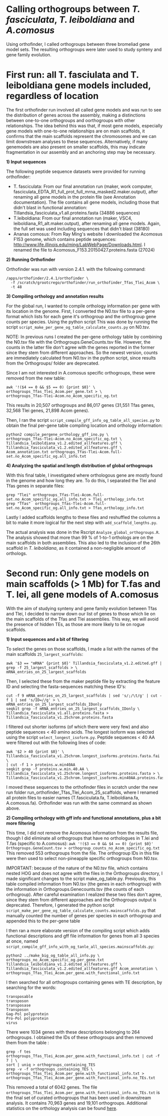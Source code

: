 
# Calling orthogroups between *T. fasciculata*, *T. leiboldiana* and *A.comosus*

Using orthofinder, I called orthogroups between three bromeliad gene model sets. The resulting orthogroups were later used to study synteny and gene family evolution.

# First run: all T. fasciulata and T. leiboldiana gene models included, regardless of location

The first orthofinder run involved all called gene models and was run to see the distribution of genes across the assembly, making a distinctions between one-to-one orthogroups and oorthogroups with other relationships. The idea behind this was that, if most gene models, especially gene models with one-to-one relationships are on main scaffolds, it confirms that the main scaffolds represent the chromosomes and we can limit downstream analyses to these sequences. Alternatively, if many genemodels are also present on smaller scaffolds, this may indicate fragmentation in our assembly and an anchoring step may be necessary.

**1) Input sequences**

The following peptide sequence datasets were provided for running orthofinder:

  - T. fasciculata: From our final annotation run (maker, work computer, fasciculata_EDTA_R1_full_prot_full_mrna_masked2.maker.output), after renaming all gene models in the protein file (see Annotation documentation). The file contains all gene models, including those that didn't blast in functional annotation: Tillandsia_fasciculata_v1.all.proteins.fasta (34886 sequences)
  - T.leiboldiana: From our final annotation run (maker, VSC4, leiboldiana_R1_alt.maker.output), after renaming all gene models. Again, the full set was used including sequences that didn't blast (38180)
  - Ananas comosus: From Ray Ming's website I downloaded the Acomosus F153 genome, which contains peptide sequences: http://www.life.illinois.edu/ming/LabWebPage/Downloads.html. I renamed the file to Acomosus_F153.20150427.proteins.fasta (27024)

**2) Running Orthofinder**

Orthofinder was run with version 2.4.1. with the following command:

    /apps/orthofinder/2.4.1/orthofinder \
	  -f /scratch/grootcrego/orthofinder/run_orthofinder_Tfas_Tlei_Acom \
	  -t 48

 **3) Compiling orthology and annotation results**

For the global run, I wanted to compile orthology information per gene with its location in the genome. First, I converted the N0.tsv file to a per-gene format which lists for each gene it's orthogroup and the orthogroup gene counts per species. Using the python script This was done by running the script `script_make_per_gene_og_table_calculate_counts.py` on N0.tsv.

NOTE: In previous runs I created the per-gene orthology table by combining the N0.tsv file with the Orthogroups.GeneCounts.tsv file. However, the counts in the latter file don't agree with the genes reported in the former since they stem from different approaches. So the newest version, counts are immediately calculated from N0.tsv in the python script, since results from the Orthogroups/ folder are deprecated.

Since I am not interested in A.comosus specific orthogroups, these were removed from the new table:

    awk '!($4 == 0 && $5 == 0) {print $0}' \
    orthogroups_Tfas_Tlei_Acom.per_gene.txt > \
	orthogroups_Tfas-Tlei-Acom.no_Acom_specific_og.txt

This results in 20,507 orthogroups and 86,017 genes (31,551 Tfas genes, 32,568 Tlei genes, 21,898 Acom genes).

Then, I ran the script `script_compile_gff_info_og_table_all_species.py` to obtain the final per-gene table compiling location and orthology information:

	python2 compile_pergene_orthology_gff_ino.py \
	orthogroups_Tfas-Tlei-Acom.no_Acom_specific_og.txt \
	Tillandsia_leiboldiana_v1.2.edited_allfeatures.gff \
	Tillandsia_fasciculata_v1.2.edited_allfeatures.gff \
	Acom_annotation.txt orthogroups_Tfas-Tlei-Acom.full-set.no_Acom_specific_og.all_info.txt


**4) Analyzing the spatial and length distribution of global orthogroups**

With this final table, I investigated where orthologous gene are mostly found in the genome and how long they are. To do this, I separated the Tlei and Tfas genes in separate files:

    grep "Tlei" orthogroups_Tfas-Tlei-Acom.full-set.no_Acom_specific_og.all_info.txt > Tlei_orthology_info.txt
    grep "Tfas"  orthogroups_Tfas-Tlei-Acom.full-set.no_Acom_specific_og.all_info.txt > Tfas_orthology_info.txt

Lastly I added scaffolds lengths to these files and reshuffled the columns a bit to make it more logical for the next step with `add_scaffold_lengths.py`.

The actual analysis was done in the Rscript `Analyze_global_orthogroups.R`. The analysis showed that more than 99 % of 1-to-1 orthologs are on the main scaffolds in both assemblies. This also led to the inclusion of the 26th scaffold in *T. leiboldiana*, as it contained a non-negligible amount of orthologs.

# Second run: Only gene models on main scaffolds (> 1 Mb) for T.fas and T. lei, all gene models of A.comosus

With the aim of studying synteny and gene family evolution between Tfas and Tlei, I decided to narrow down our list of genes to those which lie on the main scaffolds of the Tfas and Tlei assemblies. This way, we will avoid the presence of hidden TEs, as those are more likely to lie on rogue scaffolds.

**1) Input sequences and a bit of filtering**

To select the genes on those scaffolds, I made a list with the names of the main scaffolds `25_largest_scaffolds`:

    awk '$3 == "mRNA" {print $0}' Tillandsia_fasciculata_v1.2.edited.gff | grep -f 25_largest_scaffolds > \
	mRNA_entries_on_25_largest_scaffolds

Then, I selected these from the maker peptide file by extracting the feature ID and selecting the fasta-sequences matching these ID's:

    cut -f 9 mRNA_entries_on_25_largest_scaffolds | sed 's/;/\t/g' | cut -f 1 | sed 's/ID=//g' > \
    mRNA_entries_on_25_largest_scaffolds_IDonly
    seqkit grep -f mRNA_entries_on_25_largest_scaffolds_IDonly \
	Tillandsia_fasciculata_v1.all.proteins.fasta >  Tillandsia_fasciculata_v1.25chrom.proteins.fasta

I filtered out shorter isoforms (of which there were very few) and also peptide sequences < 40 amino acids.
The longest isoform was selected using the script `select_longest_isoform.py`.
Peptide sequences < 40 AA were filtered out with the following lines of code:

    awk '$2 > 40 {print $0}' \
    Tillandsia_fasciculata_v1.25chrom.longest_isoforms.proteins.fasta.fai \
	| cut -f 1 > proteins.w.min40AA
    seqkit grep -f proteins.w.min.40.AA \
	Tillandsia_fasciculata_v1.25chrom.longest_isoforms.proteins.fasta > \
	Tillandsia_fasciculata_v1.25chrom.longest_isoforms.min40AA.proteins.fasta

I moved these sequences to the orthofinder files in scratch under the new run folder run_orthofinder_Tfas_Tlei_Acom_25_scaffolds, where I renamed all protein files to easier names (T.fasciculata.fa, T.leiboldiana.fa, A.comosus.fa). Orthofinder was run with the same command as shown above.

**2) Compiling orthology with gff info and functional annotations, plus a bit more filtering**

This time, I did not remove the Acomosus information from the results file, though I did eliminate all orthogroups that have no orthologues in T.lei and T.fas (specific to A.comosus):
`awk '!($3 == 0 && $4 == 0) {print $0}' Orthogroups.GeneCount.tsv > orthogroup_counts_no_Acom_specific_og.txt`
This removed 553 orthogroups from the file. The orthogroup IDs in this file were then used to select non-pineapple specific orthogroups from N0.tsv.

IMPORTANT: because of the nature of the N0.tsv file, which contains nested HOG and does not agree with the files in the Orthogroups directory, I made significant changes to the script make_og_table.py. Previously, this table compiled information from N0.tsv (the genes in each orthogroup) with the information in Orthogroups.Genecounts.tsv (the counts of each orthogroup). After careful examination I realized these two files don't agree, since they stem from different approaches and the Orthogroups output is deprecated. Therefore, I generated the python script `script_make_per_gene_og_table_calculate_counts.mainscaffolds.py` that manually counted the number of genes per species in each orthogroup and appended this to the per-gene table

I then ran a more elaborate version of the compiling script which adds functional descriptions and gff file information for genes from all 3 species at once, named `script_compile_gff_info_with_og_tanle_all_species.mainscaffolds.py`:

    python2 ../make_big_og_table_all_info.py \
	orthogroups_no_Acom_specific_og.per_gene.txt Tillandsia_leiboldiana_v1.2.edited_allfeatures.gff \
	Tillandsia_fasciculata_v1.2.edited_allfeatures.gff Acom_annotation \
	orthogroups_Tfas_Tlei_Acom.per_gene.with_functional_info.txt

I then searched for all orthogroups containing genes with TE description, by searching for the words:

    transposable
    transposon
    transposase
    Transposon
    Gag-Pol polyprotein
    Pro-Pol polyprotein
    virus

There were 1034 genes with these descriptions belonging to 264 orthogroups. I obtained the IDs of these orthogroups and then removed them from the table :

	grep -f tes orthogroups_Tfas_Tlei_Acom.per_gene.with_functional_info.txt | cut -f 7 | \
	sort | uniq > orthogroups_containing_TES
    grep -v -f orthogroups_containing_TES \
	orthogroups_Tfas_Tlei_Acom.per_gene.with_functional_info.txt > orthogroups_Tfas_Tlei_Acom.per_gene.with_functional_info.no_TEs.txt

This removed a total of 6042 genes.
The file `orthogroups_Tfas_Tlei_Acom.per_gene.with_functional_info.no_TEs.txt` is the final set of curated orthogroups that has been used in downstream analysis. It contains 70,963 genes and 19,101 orthogroups. Additional statistics on the orthology analysis can be found [here](https://docs.google.com/spreadsheets/d/1hv_Oe6MvV1fBuBkGIhvM1ihDwYviuY-LcYUGYKnIwNQ/edit#gid=324678736).
